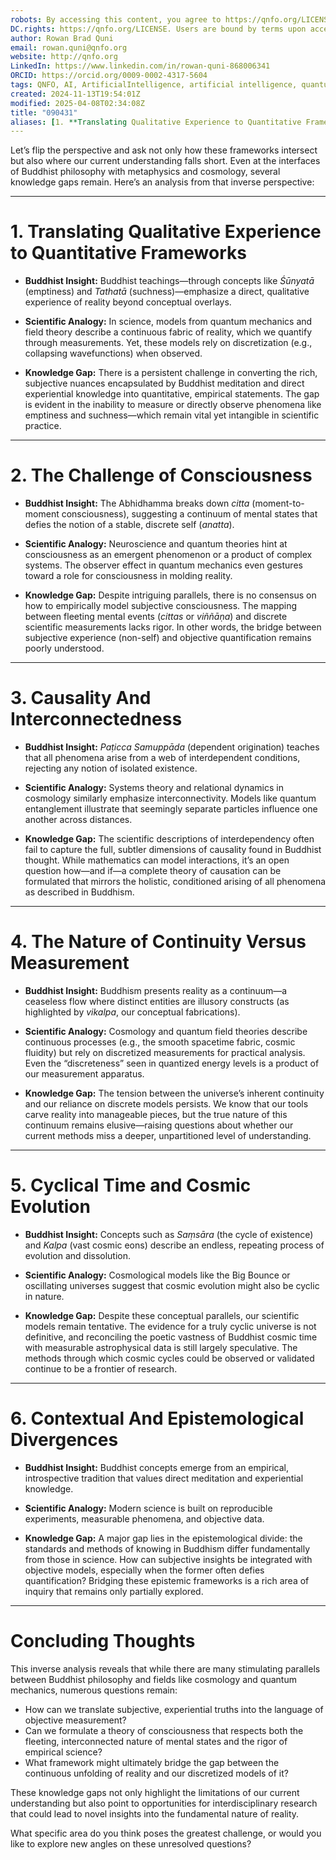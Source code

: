 ```yaml
---
robots: By accessing this content, you agree to https://qnfo.org/LICENSE. Non-commercial use only. Attribution required.
DC.rights: https://qnfo.org/LICENSE. Users are bound by terms upon access.
author: Rowan Brad Quni
email: rowan.quni@qnfo.org
website: http://qnfo.org
LinkedIn: https://www.linkedin.com/in/rowan-quni-868006341
ORCID: https://orcid.org/0009-0002-4317-5604
tags: QNFO, AI, ArtificialIntelligence, artificial intelligence, quantum, physics, science, Einstein, QuantumMechanics, quantum mechanics, QuantumComputing, quantum computing, information, InformationTheory, information theory, InformationalUniverse, informational universe, informational universe hypothesis, IUH
created: 2024-11-13T19:54:01Z
modified: 2025-04-08T02:34:08Z
title: "090431"
aliases: [1. **Translating Qualitative Experience to Quantitative Frameworks**]
---
```


Let’s flip the perspective and ask not only how these frameworks intersect but also where our current understanding falls short. Even at the interfaces of Buddhist philosophy with metaphysics and cosmology, several knowledge gaps remain. Here’s an analysis from that inverse perspective:

---

# 1. **Translating Qualitative Experience to Quantitative Frameworks**

- **Buddhist Insight:**
  Buddhist teachings—through concepts like *Śūnyatā* (emptiness) and *Tathatā* (suchness)—emphasize a direct, qualitative experience of reality beyond conceptual overlays.

- **Scientific Analogy:**
  In science, models from quantum mechanics and field theory describe a continuous fabric of reality, which we quantify through measurements. Yet, these models rely on discretization (e.g., collapsing wavefunctions) when observed.

- **Knowledge Gap:**
  There is a persistent challenge in converting the rich, subjective nuances encapsulated by Buddhist meditation and direct experiential knowledge into quantitative, empirical statements. The gap is evident in the inability to measure or directly observe phenomena like emptiness and suchness—which remain vital yet intangible in scientific practice.

---

# 2. **The Challenge of Consciousness**

- **Buddhist Insight:**
  The Abhidhamma breaks down *citta* (moment-to-moment consciousness), suggesting a continuum of mental states that defies the notion of a stable, discrete self (*anatta*).

- **Scientific Analogy:**
  Neuroscience and quantum theories hint at consciousness as an emergent phenomenon or a product of complex systems. The observer effect in quantum mechanics even gestures toward a role for consciousness in molding reality.

- **Knowledge Gap:**
  Despite intriguing parallels, there is no consensus on how to empirically model subjective consciousness. The mapping between fleeting mental events (*cittas* or *viññāṇa*) and discrete scientific measurements lacks rigor. In other words, the bridge between subjective experience (non-self) and objective quantification remains poorly understood.

---

# 3. **Causality And Interconnectedness**

- **Buddhist Insight:**
  *Paṭicca Samuppāda* (dependent origination) teaches that all phenomena arise from a web of interdependent conditions, rejecting any notion of isolated existence.

- **Scientific Analogy:**
  Systems theory and relational dynamics in cosmology similarly emphasize interconnectivity. Models like quantum entanglement illustrate that seemingly separate particles influence one another across distances.

- **Knowledge Gap:**
  The scientific descriptions of interdependency often fail to capture the full, subtler dimensions of causality found in Buddhist thought. While mathematics can model interactions, it’s an open question how—and if—a complete theory of causation can be formulated that mirrors the holistic, conditioned arising of all phenomena as described in Buddhism.

---

# 4. **The Nature of Continuity Versus Measurement**

- **Buddhist Insight:**
  Buddhism presents reality as a continuum—a ceaseless flow where distinct entities are illusory constructs (as highlighted by *vikalpa*, our conceptual fabrications).

- **Scientific Analogy:**
  Cosmology and quantum field theories describe continuous processes (e.g., the smooth spacetime fabric, cosmic fluidity) but rely on discretized measurements for practical analysis. Even the “discreteness” seen in quantized energy levels is a product of our measurement apparatus.

- **Knowledge Gap:**
  The tension between the universe’s inherent continuity and our reliance on discrete models persists. We know that our tools carve reality into manageable pieces, but the true nature of this continuum remains elusive—raising questions about whether our current methods miss a deeper, unpartitioned level of understanding.

---

# 5. **Cyclical Time and Cosmic Evolution**

- **Buddhist Insight:**
  Concepts such as *Saṃsāra* (the cycle of existence) and *Kalpa* (vast cosmic eons) describe an endless, repeating process of evolution and dissolution.

- **Scientific Analogy:**
  Cosmological models like the Big Bounce or oscillating universes suggest that cosmic evolution might also be cyclic in nature.

- **Knowledge Gap:**
  Despite these conceptual parallels, our scientific models remain tentative. The evidence for a truly cyclic universe is not definitive, and reconciling the poetic vastness of Buddhist cosmic time with measurable astrophysical data is still largely speculative. The methods through which cosmic cycles could be observed or validated continue to be a frontier of research.

---

# 6. **Contextual And Epistemological Divergences**

- **Buddhist Insight:**
  Buddhist concepts emerge from an empirical, introspective tradition that values direct meditation and experiential knowledge.

- **Scientific Analogy:**
  Modern science is built on reproducible experiments, measurable phenomena, and objective data.

- **Knowledge Gap:**
  A major gap lies in the epistemological divide: the standards and methods of knowing in Buddhism differ fundamentally from those in science. How can subjective insights be integrated with objective models, especially when the former often defies quantification? Bridging these epistemic frameworks is a rich area of inquiry that remains only partially explored.

---

# Concluding Thoughts

This inverse analysis reveals that while there are many stimulating parallels between Buddhist philosophy and fields like cosmology and quantum mechanics, numerous questions remain:

- How can we translate subjective, experiential truths into the language of objective measurement?
- Can we formulate a theory of consciousness that respects both the fleeting, interconnected nature of mental states and the rigor of empirical science?
- What framework might ultimately bridge the gap between the continuous unfolding of reality and our discretized models of it?

These knowledge gaps not only highlight the limitations of our current understanding but also point to opportunities for interdisciplinary research that could lead to novel insights into the fundamental nature of reality.

What specific area do you think poses the greatest challenge, or would you like to explore new angles on these unresolved questions?
